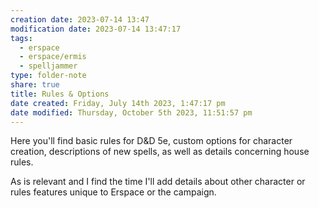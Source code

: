 ```yaml
---
creation date: 2023-07-14 13:47
modification date: 2023-07-14 13:47:17
tags:
  - erspace
  - erspace/ermis
  - spelljammer
type: folder-note
share: true
title: Rules & Options
date created: Friday, July 14th 2023, 1:47:17 pm
date modified: Thursday, October 5th 2023, 11:51:57 pm
---
```



Here you'll find basic rules for D&D 5e, custom options for character creation, descriptions of new spells, as well as details concerning house rules. 

As is relevant and I find the time I'll add details about other character or rules features unique to Erspace or the campaign. 
